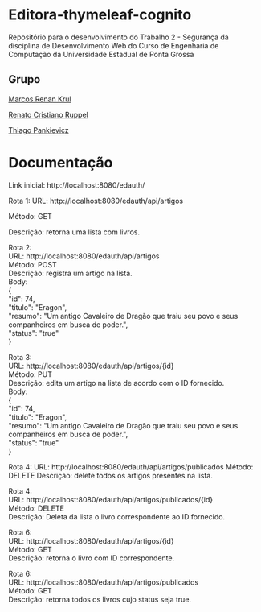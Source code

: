 # Editora-thymeleaf-cognito
Repositório para o desenvolvimento do Trabalho 2 - Segurança da disciplina de Desenvolvimento Web do Curso de Engenharia de Computação da Universidade Estadual de Ponta Grossa


## Grupo

[Marcos Renan Krul](https://github.com/MarcosKrul)

[Renato Cristiano Ruppel](https://github.com/HERuppel)

[Thiago Pankievicz](https://github.com/YounGTeX)

# Documentação

Link inicial: http://localhost:8080/edauth/

Rota 1:
URL: http://localhost:8080/edauth/api/artigos

Método: GET

Descrição: retorna uma lista com livros.

Rota 2:  
URL: http://localhost:8080/edauth/api/artigos  
Método: POST  
Descrição: registra um artigo na lista.  
Body:  
{  
  "id": 74,  
  "titulo": "Eragon",  
  "resumo": "Um antigo Cavaleiro de Dragão que traiu seu povo e seus companheiros em busca de poder.",  
  "status": "true"  
}  
  
Rota 3:  
URL: http://localhost:8080/edauth/api/artigos/{id}  
Método: PUT  
Descrição: edita um artigo na lista de acordo com o ID fornecido.  
Body:  
{  
  "id": 74,  
  "titulo": "Eragon",  
  "resumo": "Um antigo Cavaleiro de Dragão que traiu seu povo e seus companheiros em busca de poder.",  
  "status": "true"  
}  

Rota 4:
URL: http://localhost:8080/edauth/api/artigos/publicados
Método: DELETE
Descrição: delete todos os artigos presentes na lista.

Rota 4:  
URL: http://localhost:8080/edauth/api/artigos/publicados/{id}  
Método: DELETE  
Descrição: Deleta da lista o livro correspondente ao ID fornecido.  
  
Rota 6:  
URL: http://localhost:8080/edauth/api/artigos/{id}  
Método: GET  
Descrição: retorna o livro com ID correspondente.  
  
Rota 6:  
URL: http://localhost:8080/edauth/api/artigos/publicados  
Método: GET  
Descrição: retorna todos os livros cujo status seja true.  
